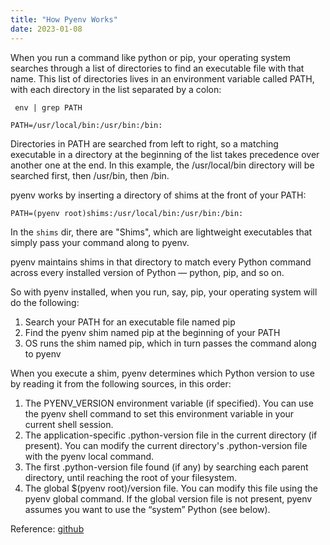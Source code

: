 ```yaml
---
title: "How Pyenv Works"
date: 2023-01-08
---
```



When you run a command like python or pip, 
your operating system searches through a list of directories to find an executable file with that name. 
This list of directories lives in an environment variable called PATH, 
with each directory in the list separated by a colon:
```shell
 env | grep PATH
 
PATH=/usr/local/bin:/usr/bin:/bin:
```
Directories in PATH are searched from left to right, so a matching executable in a directory at the beginning of the list takes precedence over another one at the end. In this example, the /usr/local/bin directory will be searched first, then /usr/bin, then /bin.

pyenv works by inserting a directory of shims at the front of your PATH:
```shell
PATH=(pyenv root)shims:/usr/local/bin:/usr/bin:/bin:
```

In the `shims` dir, there are "Shims", which are lightweight executables that simply pass your command along to pyenv. 

pyenv maintains shims in that directory to match every Python command across every installed version of Python — python, pip, and so on.

So with pyenv installed, when you run, say, pip, your operating system will do the following:

1. Search your PATH for an executable file named pip
2. Find the pyenv shim named pip at the beginning of your PATH
3. OS runs the shim named pip, which in turn passes the command along to pyenv


When you execute a shim, pyenv determines which Python version to use by reading it from the following sources, in this order:

1. The PYENV_VERSION environment variable (if specified). You can use the pyenv shell command to set this environment variable in your current shell session.
2. The application-specific .python-version file in the current directory (if present). You can modify the current directory's .python-version file with the pyenv local command.
3. The first .python-version file found (if any) by searching each parent directory, until reaching the root of your filesystem.
4. The global $(pyenv root)/version file. You can modify this file using the pyenv global command. If the global version file is not present, pyenv assumes you want to use the “system” Python (see below).


Reference: [github](https://github.com/pyenv/pyenv)

